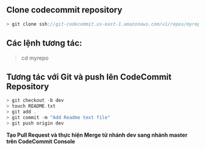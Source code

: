 ## Clone codecommit repository 
```c
> git clone ssh://git-codecommit.us-east-1.amazonaws.com/v1/repos/myrepo
```

## Các lệnh tương tác:
> cd myrepo

>
## Tương tác với Git và push lên CodeCommit Repository
```c
> git checkout -b dev
> touch README.txt
> git add .
> git commit -m "Add Readme text file"
> git push origin dev
```

**Tạo Pull Request và thực hiện Merge từ nhánh dev sang nhánh master trên CodeCommit Console**
